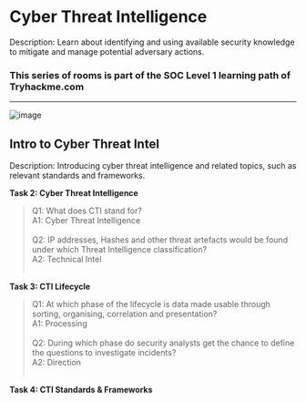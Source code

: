 # Cyber Threat Intelligence

Description: Learn about identifying and using available security knowledge to mitigate and manage potential adversary actions.

### This series of rooms is part of the SOC Level 1 learning path of Tryhackme.com
<hr>

![image](https://user-images.githubusercontent.com/66136128/212884517-e57e5ffb-17b3-418d-b781-45ca41aa00c6.png)

## Intro to Cyber Threat Intel

Description: Introducing cyber threat intelligence and related topics, such as relevant standards and frameworks.

<strong>Task 2: Cyber Threat Intelligence</strong>
>Q1: What does CTI stand for?<br>
A1: Cyber Threat Intelligence<br><br>
Q2: IP addresses, Hashes and other threat artefacts would be found under which Threat Intelligence classification?<br>
A2: Technical Intel<br><br>

<strong>Task 3: CTI Lifecycle</strong>
>Q1: At which phase of the lifecycle is data made usable through sorting, organising, correlation and presentation?<br>
A1: Processing<br><br>
Q2: During which phase do security analysts get the chance to define the questions to investigate incidents?<br>
A2: Direction<br><br>

<strong>Task 4: CTI Standards & Frameworks
